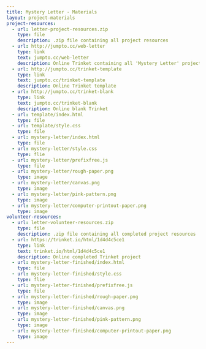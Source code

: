 ```yaml
---
title: Mystery Letter - Materials
layout: project-materials
project-resources:
  - url: letter-project-resources.zip
    type: file
    description: .zip file containing all project resources
  - url: http://jumpto.cc/web-letter
    type: link
    text: jumpto.cc/web-letter
    description: Online Trinket containing all 'Mystery Letter' project resources
  - url: http://jumpto.cc/trinket-template
    type: link
    text: jumpto.cc/trinket-template
    description: Online Trinket template
  - url: http://jumpto.cc/trinket-blank
    type: link
    text: jumpto.cc/trinket-blank
    description: Online blank Trinket
  - url: template/index.html
    type: file
  - url: template/style.css
    type: file
  - url: mystery-letter/index.html
    type: file
  - url: mystery-letter/style.css
    type: flie
  - url: mystery-letter/prefixfree.js
    type: file
  - url: mystery-letter/rough-paper.png
    type: image
  - url: mystery-letter/canvas.png
    type: image
  - url: mystery-letter/pink-pattern.png
    type: image
  - url: mystery-letter/computer-printout-paper.png
    type: image
volunteer-resources:
  - url: letter-volunteer-resources.zip
    type: file
    description: .zip file containing all completed project resources
  - url: https://trinket.io/html/1d4d4c5ce1
    type: link
    text: trinket.io/html/1d4d4c5ce1
    description: Online completed Trinket project
  - url: mystery-letter-finished/index.html
    type: file
  - url: mystery-letter-finished/style.css
    type: flie
  - url: mystery-letter-finished/prefixfree.js
    type: file
  - url: mystery-letter-finished/rough-paper.png
    type: image
  - url: mystery-letter-finished/canvas.png
    type: image
  - url: mystery-letter-finished/pink-pattern.png
    type: image
  - url: mystery-letter-finished/computer-printout-paper.png
    type: image
---
```

